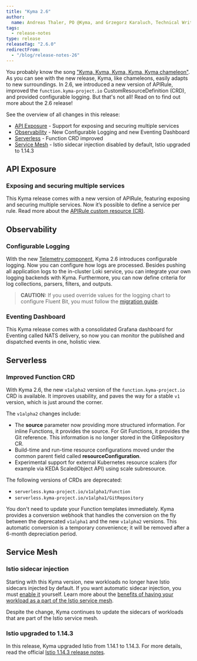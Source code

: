 ```yaml
---
title: "Kyma 2.6"
author:
  name: Andreas Thaler, PO @Kyma, and Grzegorz Karaluch, Technical Writer @Kyma"
tags:
  - release-notes 
type: release 
releaseTag: "2.6.0"
redirectFrom:
  - "/blog/release-notes-26"
---
```


You probably know the song ["Kyma, Kyma, Kyma, Kyma, Kyma chameleon"](https://youtu.be/JmcA9LIIXWw?t=44). As you can see with the new release, Kyma, like chameleons, easily adapts to new surroundings. In 2.6, we introduced a new version of APIRule, improved the `function.kyma-project.io` CustomResourceDefinition (CRD), and provided configurable logging. But that's not all! Read on to find out more about the 2.6 release!

<!-- overview -->

See the overview of all changes in this release:

- [API Exposure](#api-exposure) -  Support for exposing and securing multiple services
- [Observability](#observability) - New Configurable Logging and new Eventing Dashboard
- [Serverless](#serverless) - Function CRD improved
- [Service Mesh](#service-mesh) - Istio sidecar injection disabled by default, Istio upgraded to 1.14.3


## API Exposure

### Exposing and securing multiple services

This Kyma release comes with a new version of APIRule, featuring exposing and securing multiple services. Now it’s possible to define a service per rule. Read more about the [APIRule custom resource (CR)](https://kyma-project.io/docs/kyma/2.6/05-technical-reference/00-custom-resources/apix-01-apirule/).

## Observability

### Configurable Logging

With the new [Telemetry component](https://kyma-project.io/docs/kyma/2.6/01-overview/main-areas/observability/obsv-04-telemetry-in-kyma/), Kyma 2.6 introduces configurable logging. Now you can configure how logs are processed. Besides pushing all application logs to the in-cluster Loki service, you can integrate your own logging backends with Kyma. Furthermore, you can now define criteria for log collections, parsers, filters, and outputs. 
> **CAUTION:** If you used override values for the logging chart to configure Fluent Bit, you must follow the [migration guide](https://kyma-project.io/docs/kyma/2.6/migration-guide-2.5-2.6).

### Eventing Dashboard

This Kyma release comes with a consolidated Grafana dashboard for Eventing called NATS delivery, so now you can monitor the published and dispatched events in one, holistic view.

## Serverless

### Improved Function CRD

With Kyma 2.6, the new `v1alpha2` version of the `function.kyma-project.io` CRD is available. It improves usability, and paves the way for a stable `v1` version, which is just around the corner.

The `v1alpha2` changes include:

- The **source** parameter now providing more structured information. For inline Functions, it provides the source. For Git Functions, it provides the Git reference. This information is no longer stored in the GitRepository CR.
- Build-time and run-time resource configurations moved under the common parent field called **resourceConfiguration**.
- Experimental support for external Kubernetes resource scalers (for example via KEDA ScaledObject API) using scale subresource.

The following versions of CRDs are deprecated:
- `serverless.kyma-project.io/v1alpha1/Function`
- `serverless.kyma-project.io/v1alpha1/GitRepository`

You don't need to update your Function templates immediately. Kyma provides a conversion webhook that handles the conversion on the fly between the deprecated `v1alpha1` and the new `v1alpha2` versions. This automatic conversion is a temporary convenience; it will be removed after a 6-month depreciation period.

## Service Mesh

### Istio sidecar injection

Starting with this Kyma version, new workloads no longer have Istio sidecars injected by default. If you want automatic sidecar injection, you must [enable it](https://kyma-project.io/docs/kyma/2.6/04-operation-guides/operations/smsh-01-istio-enable-sidecar-injection/) yourself. Learn more about the [benefits of having your workload as a part of the Istio service mesh](https://kyma-project.io/docs/kyma/2.6/01-overview/main-areas/service-mesh/smsh-03-istio-sidecars-in-kyma/). 
  
Despite the change, Kyma continues to update the sidecars of workloads that are part of the Istio service mesh.

### Istio upgraded to 1.14.3

In this release, Kyma upgraded Istio from 1.14.1 to 1.14.3. For more details, read the official [Istio 1.14.3 release notes](https://istio.io/latest/news/releases/1.14.x/announcing-1.14.3/).
